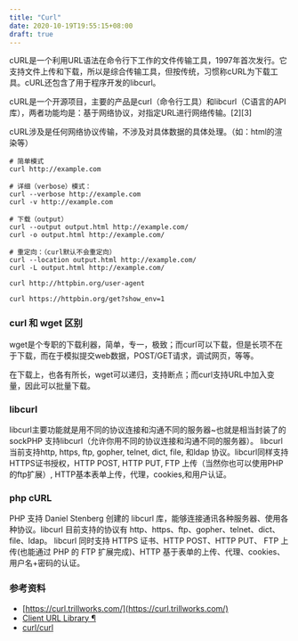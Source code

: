 ```yaml
---
title: "Curl"
date: 2020-10-19T19:55:15+08:00
draft: true
---
```


cURL是一个利用URL语法在命令行下工作的文件传输工具，1997年首次发行。它支持文件上传和下载，所以是综合传输工具，但按传统，习惯称cURL为下载工具。cURL还包含了用于程序开发的libcurl。

cURL是一个开源项目，主要的产品是curl（命令行工具）和libcurl（C语言的API库），两者功能均是：基于网络协议，对指定URL进行网络传输。[2][3]

cURL涉及是任何网络协议传输，不涉及对具体数据的具体处理。（如：html的渲染等）

```shell
# 简单模式
curl http://example.com

# 详细（verbose）模式：
curl --verbose http://example.com
curl -v http://example.com

# 下载（output）
curl --output output.html http://example.com/
curl -o output.html http://example.com/

# 重定向：（curl默认不会重定向）
curl --location output.html http://example.com/
curl -L output.html http://example.com/

curl http://httpbin.org/user-agent

curl https://httpbin.org/get?show_env=1

```


### curl 和 wget 区别

wget是个专职的下载利器，简单，专一，极致；而curl可以下载，但是长项不在于下载，而在于模拟提交web数据，POST/GET请求，调试网页，等等。

在下载上，也各有所长，wget可以递归，支持断点；而curl支持URL中加入变量，因此可以批量下载。

### libcurl

libcurl主要功能就是用不同的协议连接和沟通不同的服务器~也就是相当封装了的sockPHP 支持libcurl（允许你用不同的协议连接和沟通不同的服务器）。 libcurl当前支持http, https, ftp, gopher, telnet, dict, file, 和ldap 协议。libcurl同样支持HTTPS证书授权，HTTP POST, HTTP PUT, FTP 上传（当然你也可以使用PHP的ftp扩展）, HTTP基本表单上传，代理，cookies,和用户认证。

### php cURL

PHP 支持 Daniel Stenberg 创建的 libcurl 库，能够连接通讯各种服务器、使用各种协议。libcurl 目前支持的协议有 http、https、ftp、gopher、telnet、dict、file、ldap。 libcurl 同时支持 HTTPS 证书、HTTP POST、HTTP PUT、 FTP 上传(也能通过 PHP 的 FTP 扩展完成)、HTTP 基于表单的上传、代理、cookies、用户名+密码的认证。

### 参考资料
- [https://curl.trillworks.com/](https://curl.trillworks.com/)
- [Client URL Library ¶](https://www.php.net/manual/en/book.curl.php)
- [curl/curl](https://github.com/curl/curl)
